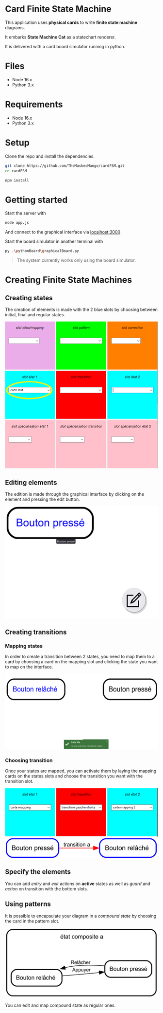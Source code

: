 # Card Finite State Machine

This application uses **physical cards** to write **finite state machine** diagrams.

It embarks **State Machine Cat** as a statechart renderer.

It is delivered with a card board simulator running in python.

# Files

- Node 16.x
- Python 3.x

# Requirements

- Node 16.x
- Python 3.x

# Setup

Clone the repo and install the dependencies.

```bash
git clone https://github.com/TheMaskedMango/cardFSM.git
cd cardFSM
```

```bash
npm install
```


# Getting started

Start the server with

```bash
node app.js
```

And connect to the graphical interface via [localhost:3000](localhost:3000)

Start the board simulator in another terminal with

```bash
py .\pythonBoard\graphicalBoard.py
```

> The system currently works only using the board simulator.

# Creating Finite State Machines

## Creating states

The creation of elements is made with the 2 blue slots by choosing between initial, final and regular states.

![](./images/doc/addState.png)


## Editing elements

The edition is made through the graphical interface by clicking on the element and pressing the edit button.

![](./images/doc/edit.png)

## Creating transitions

### Mapping states

In order to create a transition between 2 states, you need to map them to a card by choosing a card on the mapping slot and clicking the state you want to map on the interface.

![](./images/doc/mapping.png)

### Choosing transition

Once your states are mapped, you can activate them by laying the mapping cards on the states slots and choose the transition you want with the transition slot.

![](./images/doc/transition.png)
![](./images/doc/transitionInterface.png)

## Specify the elements

You can add *entry* and *exit* actions on **active** states as well as *guard* and *action* on transition with the bottom slots.

## Using patterns

It is possible to encapsulate your diagram in a *compound state* by choosing the card in the pattern slot. 

![](./images/doc/compound.png)

You can edit and map compound state as regular ones.